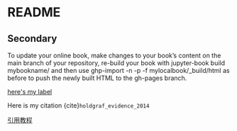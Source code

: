 # README

## Secondary
To update your online book, make changes to your book’s content on the main branch of your repository, re-build your book with jupyter-book build mybookname/ and then use ghp-import -n -p -f mylocalbook/_build/html as before to push the newly built HTML to the gh-pages branch.

[here's my label](my-label)

Here is my citation {cite}`holdgraf_evidence_2014`


[引用教程](https://jupyterbook.org/en/stable/tutorials/references.html)


```{bibliography}
```